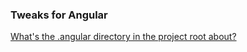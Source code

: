### Tweaks for Angular
[What's the .angular directory in the project root about?](https://stackoverflow.com/questions/70069852/whats-the-angular-directory-in-the-project-root-about)